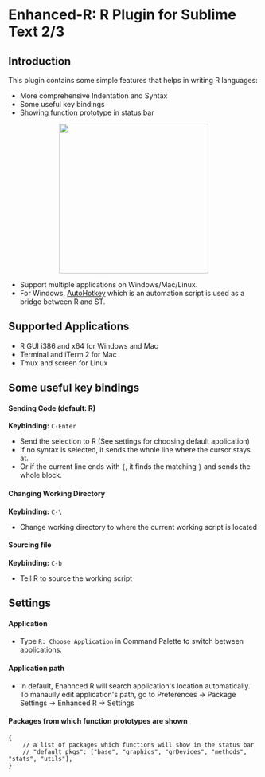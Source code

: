 Enhanced-R: R Plugin for Sublime Text 2/3
=======================================

Introduction
------------
This plugin contains some simple features that helps in writing R languages:

* More comprehensive Indentation and Syntax
* Some useful key bindings
* Showing function prototype in status bar
 
<p align="center">
<img width=300 src="https://github.com/randy3k/Enhanced-R/raw/master/status.png">
</p>

* Support multiple applications on Windows/Mac/Linux.
* For Windows, [AutoHotkey](http://www.autohotkey.com) which is an automation script is used
as a bridge between R and ST.


Supported Applications
---------------
* R GUI i386 and x64 for Windows and Mac
* Terminal and iTerm 2 for Mac
* Tmux and screen for Linux

Some useful key bindings
---------------
#### Sending Code (default: R)
**Keybinding:** `C-Enter`

* Send the selection to R (See settings for choosing default application)
* If no syntax is selected, it sends the whole line where the cursor stays at.
* Or if the current line ends with `{`, it finds the matching `}` and sends the whole block.

#### Changing Working Directory
**Keybinding:** `C-\`

* Change working directory to where the current working script is located

####  Sourcing file
**Keybinding:** `C-b`

* Tell R to source the working script


Settings
---------
#### Application

* Type ``R: Choose Application`` in Command Palette to switch between applications.

#### Application path

* In default, Enahnced R will search application's location automatically. To manaully edit application's path, go to
Preferences -> Package Settings -> Enhanced R -> Settings

#### Packages from which function prototypes are shown

```
{
    // a list of packages which functions will show in the status bar
    // "default_pkgs": ["base", "graphics", "grDevices", "methods", "stats", "utils"],
}
```
